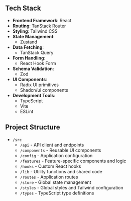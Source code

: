## Tech Stack

- **Frontend Framework**: React
- **Routing**: TanStack Router
- **Styling**: Tailwind CSS
- **State Management**:
  - Zustand
- **Data Fetching**:
  - TanStack Query
- **Form Handling**:
  - React Hook Form
- **Schema Validation**:
  - Zod
- **UI Components**:
  - Radix UI primitives
  - Shadcn/ui components
- **Development Tools**:
  - TypeScript
  - Vite
  - ESLint

## Project Structure

- `/src`
  - `/api` - API client and endpoints
  - `/components` - Reusable UI components
  - `/config` - Application configuration
  - `/features` - Feature-specific components and logic
  - `/hooks` - Custom React hooks
  - `/lib` - Utility functions and shared code
  - `/routes` - Application routes
  - `/store` - Global state management
  - `/styles` - Global styles and Tailwind configuration
  - `/types` - TypeScript type definitions
